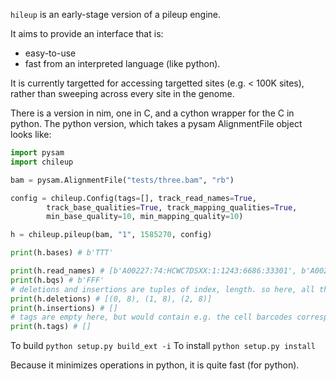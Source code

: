 `hileup` is an early-stage version of a pileup engine.

It aims to provide an interface that is:
+ easy-to-use
+ fast from an interpreted language (like python).

It is currently targetted for accessing targetted sites (e.g. < 100K sites), rather
than sweeping across every site in the genome.

There is a version in nim, one in C, and a cython wrapper for the C in python.
The python version, which takes a pysam AlignmentFile object looks like:

```Python
import pysam
import chileup

bam = pysam.AlignmentFile("tests/three.bam", "rb")

config = chileup.Config(tags=[], track_read_names=True,
        track_base_qualities=True, track_mapping_qualities=True,
        min_base_quality=10, min_mapping_quality=10)

h = chileup.pileup(bam, "1", 1585270, config)

print(h.bases) # b'TTT'

print(h.read_names) # [b'A00227:74:HCWC7DSXX:1:1243:6686:33301', b'A00227:74:HCWC7DSXX:1:1269:13449:13855', b'A00227:74:HCWC7DSXX:1:2426:7157:15483']
print(h.bqs) # b'FFF'
# deletions and insertions are tuples of index, length. so here, all three bases are followed by an 8 base deletion.
print(h.deletions) # [(0, 8), (1, 8), (2, 8)]
print(h.insertions) # []
# tags are empty here, but would contain e.g. the cell barcodes corresponding to each base in `h.bases`
print(h.tags) # []
```

To build `python setup.py build_ext -i`
To install `python setup.py install`

Because it minimizes operations in python, it is quite fast (for python).
